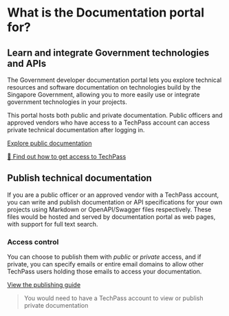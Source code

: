 # What is the Documentation portal for?

## Learn and integrate Government technologies and APIs

The Government developer documentation portal lets you explore technical resources and software documentation on technologies build by the Singapore Government, allowing you to more easily use or integrate government technologies in your projects.

This portal hosts both public and private documentation. Public officers and approved vendors who have access to a TechPass account can access private technical documentation after logging in.

[Explore public documentation](https://docs.developer.gov.sg/docs/public)

[📧 Find out how to get access to TechPass](mailto:enquiries_techpass@tech.gov.sg)

## Publish technical documentation

If you are a public officer or an approved vendor with a TechPass account, you can write and publish documentation or API specifications for your own projects using Markdown or OpenAPI/Swagger files respectively. These files would be hosted and served by documentation portal as web pages, with support for full text search.

### Access control

You can choose to publish them with _public_ or _private_ access, and if private, you can specify emails or entire email domains to allow other TechPass users holding those emails to access your documentation.

[View the publishing guide](https://docs.developer.gov.sg/docs/public/238425294/doc-portal-publisher-guide/)

> You would need to have a TechPass account to view or publish private documentation
